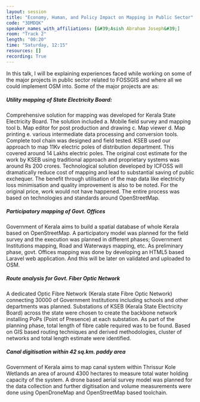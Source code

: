 ```yaml
---
layout: session
title: "Economy, Human, and Policy Impact on Mapping in Public Sector"
code: "3DMDQK"
speaker_names_with_affiliations: [&#39;Asish Abraham Joseph&#39;]
room: "Track 2"
length: "00:20"
time: "Saturday, 12:15"
resources: []
recording: True
---
```

In this talk, I will be explaining experiences faced while working on some of the major projects in public sector related to FOSSGIS and where all we could implement OSM into.
Some of the major projects are as:
##### Utility mapping of State Electricity Board:
Comprehensive solution for mapping was developed for Kerala State Electricity Board. The solution included a. Mobile field survey and mapping tool b. Map editor for post production and drawing c. Map viewer d. Map printing e. various intermediate data processing and conversion tools. Complete tool chain was designed and field tested. KSEB used our approach to map 11Kv electric poles of distribution department. This covered around 14 Lakhs electric poles. The original cost estimate for the work by KSEB using traditional approach and proprietary systems was around Rs 200 crores. Technological solution developed by ICFOSS will dramatically reduce cost of mapping and lead to substantial saving of public exchequer. The benefit through utilisation of the map data like electricity loss minimisation and quality improvement is also to be noted. For the original price, work would not have happened. The entire process was based on technologies and standards around
OpenStreetMap.
##### Participatory mapping of Govt. Offices
Government of Kerala aims to build a spatial database of whole Kerala based on OpenStreetMap. A participatory model was planned for the field survey and the execution was planned in different phases; Government Institutions mapping, Road and Waterways mapping, etc. As preliminary phase, govt. Offices mapping was done by developing an HTML5 based Laravel web application. And this will be later on validated and uploaded to OSM.
##### Route analysis for Govt. Fiber Optic Network
A dedicated Optic Fibre Network (Kerala state Fibre Optic Network) connecting 30000 of Government Institutions including schools and other departments was planned. Substations of KSEB (Kerala State Electricity Board) across the state were chosen to create the backbone network installing PoPs (Point of Presence) at each substation. As part of the planning phase, total length of fibre cable required was to be found. Based on GIS based routing techniques and derived methodologies, cluster of networks and total length estimate were identified.
##### Canal digitisation within 42 sq.km. paddy area
Government of Kerala aims to map canal system within Thrissur Kole Wetlands an area of around 4300 hectares to measure total water holding capacity of the system. A drone based aerial survey model was planned for the data collection and further digitisation and volume measurements were done using OpenDroneMap and OpenStreetMap based toolchain.
